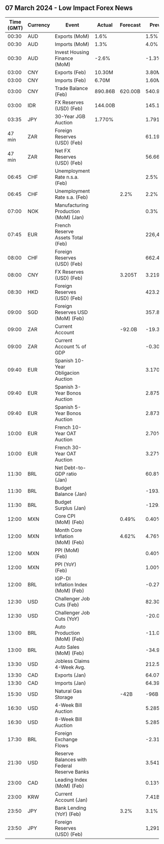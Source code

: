 ## 07 March 2024 - Low Impact Forex News

| Time (GMT) | Currency | Event | Actual | Forecast | Previous |
|------|----------|-------|--------|----------|----------|
| 00:30 | AUD | Exports (MoM) | 1.6% |  | 1.5% |
| 00:30 | AUD | Imports (MoM) | 1.3% |  | 4.0% |
| 00:30 | AUD | Invest Housing Finance (MoM) | -2.6% |  | -1.3% |
| 03:00 | CNY | Exports (Feb) | 10.30M |  | 3.80M |
| 03:00 | CNY | Imports (Feb) | 6.70M |  | 1.60M |
| 03:00 | CNY | Trade Balance (Feb) | 890.86B | 620.00B | 540.90B |
| 03:00 | IDR | FX Reserves (USD) (Feb) | 144.00B |  | 145.10B |
| 03:35 | JPY | 30-Year JGB Auction | 1.770% |  | 1.791% |
| 47 min | ZAR | Foreign Reserves (USD) (Feb) |  |  | 61.19B |
| 47 min | ZAR | Net FX Reserves (USD) (Feb) |  |  | 56.662B |
| 06:45 | CHF | Unemployment Rate n.s.a. (Feb) |  |  | 2.5% |
| 06:45 | CHF | Unemployment Rate s.a. (Feb) |  | 2.2% | 2.2% |
| 07:00 | NOK | Manufacturing Production (MoM) (Jan) |  |  | 0.3% |
| 07:45 | EUR | French Reserve Assets Total (Feb) |  |  | 226,483.0M |
| 08:00 | CHF | Foreign Reserves (USD) (Feb) |  |  | 662.4B |
| 08:00 | CNY | FX Reserves (USD) (Feb) |  | 3.205T | 3.219T |
| 08:30 | HKD | Foreign Reserves (USD) (Feb) |  |  | 423.20B |
| 09:00 | SGD | Foreign Reserves USD (MoM) (Feb) |  |  | 357.8B |
| 09:00 | ZAR | Current Account |  | -92.0B | -19.3B |
| 09:00 | ZAR | Current Account % of GDP |  |  | -0.30% |
| 09:40 | EUR | Spanish 10-Year Obligacion Auction |  |  | 3.170% |
| 09:40 | EUR | Spanish 3-Year Bonos Auction |  |  | 2.875% |
| 09:40 | EUR | Spanish 5-Year Bonos Auction |  |  | 2.873% |
| 10:00 | EUR | French 10-Year OAT Auction |  |  | 2.70% |
| 10:00 | EUR | French 30-Year OAT Auction |  |  | 3.27% |
| 11:30 | BRL | Net Debt-to-GDP ratio (Jan) |  |  | 60.8% |
| 11:30 | BRL | Budget Balance (Jan) |  |  | -193.430B |
| 11:30 | BRL | Budget Surplus (Jan) |  |  | -129.573B |
| 12:00 | MXN | Core CPI (MoM) (Feb) |  | 0.49% | 0.40% |
| 12:00 | MXN | Month Core Inflation (MoM) (Feb) |  | 4.62% | 4.76% |
| 12:00 | MXN | PPI (MoM) (Feb) |  |  | 0.40% |
| 12:00 | MXN | PPI (YoY) (Feb) |  |  | 1.00% |
| 12:00 | BRL | IGP-DI Inflation Index (MoM) (Feb) |  |  | -0.27% |
| 12:30 | USD | Challenger Job Cuts (Feb) |  |  | 82.307K |
| 12:30 | USD | Challenger Job Cuts (YoY) |  |  | -20.0% |
| 13:00 | BRL | Auto Production (MoM) (Feb) |  |  | -11.0% |
| 13:00 | BRL | Auto Sales (MoM) (Feb) |  |  | -34.9% |
| 13:30 | USD | Jobless Claims 4-Week Avg. |  |  | 212.50K |
| 13:30 | CAD | Exports (Jan) |  |  | 64.07B |
| 13:30 | CAD | Imports (Jan) |  |  | 64.39B |
| 15:30 | USD | Natural Gas Storage |  | -42B | -96B |
| 16:30 | USD | 4-Week Bill Auction |  |  | 5.285% |
| 16:30 | USD | 8-Week Bill Auction |  |  | 5.285% |
| 17:30 | BRL | Foreign Exchange Flows |  |  | -2.317B |
| 21:30 | USD | Reserve Balances with Federal Reserve Banks |  |  | 3.541T |
| 23:00 | CAD | Leading Index (MoM) (Feb) |  |  | 0.13% |
| 23:00 | KRW | Current Account (Jan) |  |  | 7.41B |
| 23:50 | JPY | Bank Lending (YoY) (Feb) |  | 3.2% | 3.1% |
| 23:50 | JPY | Foreign Reserves (USD) (Feb) |  |  | 1,291.8B |
